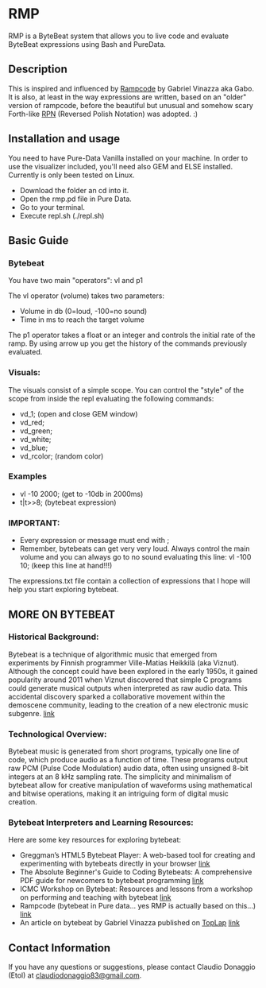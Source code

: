 # RMP

RMP is a ByteBeat system that allows you to live code and evaluate ByteBeat expressions using Bash and PureData.

## Description

This is inspired and influenced by [Rampcode](https://github.com/gabochi/rampcode) by Gabriel Vinazza aka Gabo. It is also, at least in the way expressions are written, based on an "older" version of rampcode, before the beautiful but unusual and somehow scary Forth-like [RPN](https://en.m.wikipedia.org/wiki/Reverse_Polish_notation) (Reversed Polish Notation) was adopted. :)

## Installation and usage

You need to have Pure-Data Vanilla installed on your machine.
In order to use the visualizer included, you'll need also GEM and ELSE installed.
Currently is only been tested on Linux. 

- Download the folder an cd into it.
- Open the rmp.pd file in Pure Data.
- Go to your terminal.
- Execute repl.sh (./repl.sh) 

## Basic Guide

### Bytebeat 

You have two main "operators": vl and p1 

The vl operator (volume) takes two parameters: 
- Volume in db (0=loud, -100=no sound)
- Time in ms to reach the target volume

The p1 operator takes a float or an integer and controls the initial rate of the ramp.
By using arrow up you get the history of the commands previously evaluated. 

### Visuals:

The visuals consist of a simple scope. You can control the "style" of the scope from inside the repl evaluating the following commands: 
- vd_1; (open and close GEM window)
- vd_red;
- vd_green;
- vd_white; 
- vd_blue;
- vd_rcolor; (random color)

### Examples

- vl -10 2000; (get to -10db in 2000ms)
- t|t>>8; (bytebeat expression)

### IMPORTANT:

- Every expression or message must end with ;
- Remember, bytebeats can get very very loud. Always control the main volume and you can always go to no sound evaluating this line: vl -100 10; (keep this line at hand!!!)

The expressions.txt file contain a collection of expressions that I hope will help you start exploring bytebeat.

## MORE ON BYTEBEAT

### Historical Background:

Bytebeat is a technique of algorithmic music that emerged from experiments by Finnish programmer Ville-Matias Heikkilä (aka Viznut). Although the concept could have been explored in the early 1950s, it gained popularity around 2011 when Viznut discovered that simple C programs could generate musical outputs when interpreted as raw audio data. This accidental discovery sparked a collaborative movement within the demoscene community, leading to the creation of a new electronic music subgenre.
[link](https://cult.honeypot.io/reads/hack-your-way-to-music/)

### Technological Overview:

Bytebeat music is generated from short programs, typically one line of code, which produce audio as a function of time. These programs output raw PCM (Pulse Code Modulation) audio data, often using unsigned 8-bit integers at an 8 kHz sampling rate. The simplicity and minimalism of bytebeat allow for creative manipulation of waveforms using mathematical and bitwise operations, making it an intriguing form of digital music creation.

### Bytebeat Interpreters and Learning Resources:

Here are some key resources for exploring bytebeat:
- Greggman’s HTML5 Bytebeat Player: A web-based tool for creating and experimenting with bytebeats directly in your browser [link](https://greggman.com/downloads/examples/html5bytebeat/html5bytebeat.html)
- The Absolute Beginner's Guide to Coding Bytebeats: A comprehensive PDF guide for newcomers to bytebeat programming [link](https://nightmachines.tv/downloads/Bytebeats_Beginners_Guide_TTNM_v1-5.pdf)
- ICMC Workshop on Bytebeat: Resources and lessons from a workshop on performing and teaching with bytebeat [link](https://www.youtube.com/watch?v=FQHQpSyd7Cw&list=PLe4ojWnlX92OOrDhM8_yGIP9LNqSE_gR2)
- Rampcode (bytebeat in Pure data... yes RMP is actually based on this...) [link](https://github.com/gabochi/rampcode)
- An article on bytebeat by Gabriel Vinazza published on [TopLap](https://blog.toplap.org/) [link](https://blog.toplap.org/2020/02/17/bytebeat-floatbeat-rampcode/)

## Contact Information 

If you have any questions or suggestions, please contact Claudio Donaggio (Etol) at claudiodonaggio83@gmail.com.
